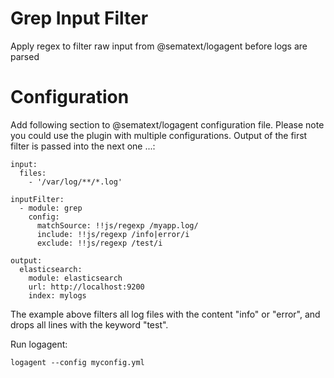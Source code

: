 # Grep Input Filter

Apply regex to filter raw input from @sematext/logagent before logs are parsed

# Configuration 

Add following section to @sematext/logagent configuration file. Please note you could use the plugin with multiple configurations. Output of the first filter is passed into the next one ...: 

```
input: 
  files:
    - '/var/log/**/*.log'

inputFilter:
  - module: grep
    config:
      matchSource: !!js/regexp /myapp.log/
      include: !!js/regexp /info|error/i
      exclude: !!js/regexp /test/i

output:
  elasticsearch:
    module: elasticsearch
    url: http://localhost:9200
    index: mylogs

```

The example above filters all log files with the content "info" or "error", and drops all lines with the keyword "test". 

Run logagent: 
```
logagent --config myconfig.yml 
```
